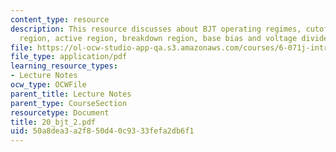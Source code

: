 ```yaml
---
content_type: resource
description: This resource discusses about BJT operating regimes, cutoff region, saturation
  region, active region, breakdown region, base bias and voltage divider bias.
file: https://ol-ocw-studio-app-qa.s3.amazonaws.com/courses/6-071j-introduction-to-electronics-signals-and-measurement-spring-2006/50a8dea3a2f850d40c9333fefa2db6f1_20_bjt_2.pdf
file_type: application/pdf
learning_resource_types:
- Lecture Notes
ocw_type: OCWFile
parent_title: Lecture Notes
parent_type: CourseSection
resourcetype: Document
title: 20_bjt_2.pdf
uid: 50a8dea3-a2f8-50d4-0c93-33fefa2db6f1
---
```

